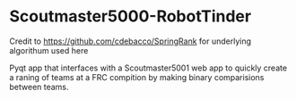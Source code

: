 # Scoutmaster5000-RobotTinder
 
Credit to https://github.com/cdebacco/SpringRank for underlying algorithum used here

Pyqt app that interfaces with a Scoutmaster5001 web app to quickly create a raning of teams at a FRC compition by making binary comparisions between teams.
